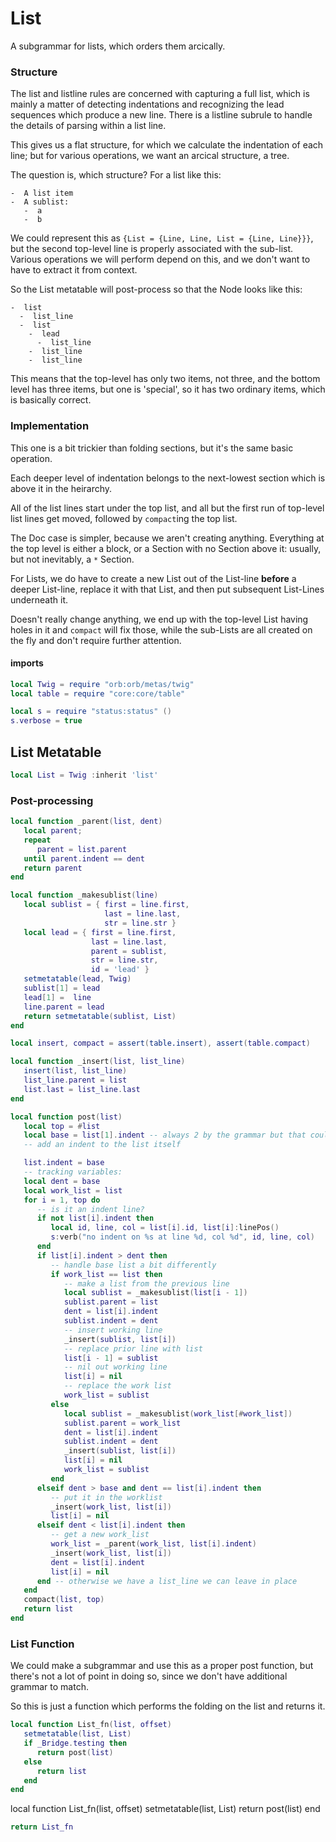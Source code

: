 # List


  A subgrammar for lists, which orders them arcically\.


### Structure

The list and listline rules are concerned with capturing a full list, which is
mainly a matter of detecting indentations and recognizing the lead sequences
which produce a new line\.  There is a listline subrule to handle the details
of parsing within a list line\.

This gives us a flat structure, for which we calculate the indentation of each
line; but for various operations, we want an arcical structure, a tree\.

The question is, which structure? For a list like this:

```orb
-  A list item
-  A sublist:
   -  a
   -  b
```

We could represent this as `{List = {Line, Line, List = {Line, Line}}}`, but
the second top\-level line is properly associated with the sub\-list\.  Various
operations we will perform depend on this, and we don't want to have to
extract it from context\.

So the List metatable will post\-process so that the Node looks like this:

```orb
-  list
  -  list_line
  -  list
    -  lead
      -  list_line
    -  list_line
    -  list_line
```

This means that the top\-level has only two items, not three, and the bottom
level has three items, but one is 'special', so it has two ordinary items,
which is basically correct\.


### Implementation

  This one is a bit trickier than folding sections, but it's the same basic
operation\.

Each deeper level of indentation belongs to the next\-lowest section which is
above it in the heirarchy\.

All of the list lines start under the top list, and all but the first run of
top\-level list lines get moved, followed by `compact`ing the top list\.

The Doc case is simpler, because we aren't creating anything\.  Everything at
the top level is either a block, or a Section with no Section above it:
usually, but not inevitably, a `*` Section\.

For Lists, we do have to create a new List out of the List\-line **before** a
deeper List\-line, replace it with that List, and then put subsequent
List\-Lines underneath it\.

Doesn't really change anything, we end up with the top\-level List having holes
in it and `compact` will fix those, while the sub\-Lists are all created on the
fly and don't require further attention\.


#### imports

```lua
local Twig = require "orb:orb/metas/twig"
local table = require "core:core/table"

local s = require "status:status" ()
s.verbose = true
```


## List Metatable

```lua
local List = Twig :inherit 'list'
```


### Post\-processing

```lua
local function _parent(list, dent)
   local parent;
   repeat
      parent = list.parent
   until parent.indent == dent
   return parent
end
```

```lua
local function _makesublist(line)
   local sublist = { first = line.first,
                     last = line.last,
                     str = line.str }
   local lead = { first = line.first,
                  last = line.last,
                  parent = sublist,
                  str = line.str,
                  id = 'lead' }
   setmetatable(lead, Twig)
   sublist[1] = lead
   lead[1] =  line
   line.parent = lead
   return setmetatable(sublist, List)
end
```

```lua
local insert, compact = assert(table.insert), assert(table.compact)

local function _insert(list, list_line)
   insert(list, list_line)
   list_line.parent = list
   list.last = list_line.last
end

local function post(list)
   local top = #list
   local base = list[1].indent -- always 2 by the grammar but that could change
   -- add an indent to the list itself

   list.indent = base
   -- tracking variables:
   local dent = base
   local work_list = list
   for i = 1, top do
      -- is it an indent line?
      if not list[i].indent then
         local id, line, col = list[i].id, list[i]:linePos()
         s:verb("no indent on %s at line %d, col %d", id, line, col)
      end
      if list[i].indent > dent then
         -- handle base list a bit differently
         if work_list == list then
            -- make a list from the previous line
            local sublist = _makesublist(list[i - 1])
            sublist.parent = list
            dent = list[i].indent
            sublist.indent = dent
            -- insert working line
            _insert(sublist, list[i])
            -- replace prior line with list
            list[i - 1] = sublist
            -- nil out working line
            list[i] = nil
            -- replace the work list
            work_list = sublist
         else
            local sublist = _makesublist(work_list[#work_list])
            sublist.parent = work_list
            dent = list[i].indent
            sublist.indent = dent
            _insert(sublist, list[i])
            list[i] = nil
            work_list = sublist
         end
      elseif dent > base and dent == list[i].indent then
         -- put it in the worklist
         _insert(work_list, list[i])
         list[i] = nil
      elseif dent < list[i].indent then
         -- get a new work_list
         work_list = _parent(work_list, list[i].indent)
         _insert(work_list, list[i])
         dent = list[i].indent
         list[i] = nil
      end -- otherwise we have a list_line we can leave in place
   end
   compact(list, top)
   return list
end
```


### List Function

  We could make a subgrammar and use this as a proper post function, but
there's not a lot of point in doing so, since we don't have additional grammar
to match\.

So this is just a function which performs the folding on the list and returns
it\.

```lua
local function List_fn(list, offset)
   setmetatable(list, List)
   if _Bridge.testing then
      return post(list)
   else
      return list
   end
end
```


local function List\_fn\(list, offset\)
   setmetatable\(list, List\)
   return post\(list\)
end


```lua
return List_fn
```
